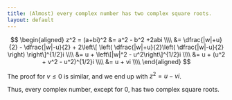 ```yaml
---
title: (Almost) every complex number has two complex square roots.
layout: default
---
```


$$ \begin{aligned}
z^2 = (a+bi)^2 &= a^2 - b^2 +2abi \\\\
               &= \dfrac{|w|+u}{2} - \dfrac{|w|-u}{2} + 2\left\[ \left( \dfrac{|w|+u}{2}\left( \dfrac{|w|-u}{2} \right) \right\]^{1/2}i \\\\
               &= u + \left\[|w|^2 - u^2\right\]^{1/2}i \\\\
               &= u + (u^2 + v^2 - u^2)^{1/2}i \\\\
               &= u + vi \\\\
\end{aligned} $$

The proof for $v \leq 0$ is similar, and we end up with $z^2 = u - vi$.

Thus, every complex number, except for 0, has two complex square roots.
